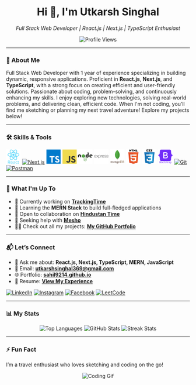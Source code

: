 <h1 align="center">Hi 👋, I'm Utkarsh Singhal</h1>
<p align="center">
  <i>Full Stack Web Developer | React.js | Next.js | TypeScript Enthusiast</i>
</p>

<p align="center">
  <img src="https://komarev.com/ghpvc/?username=sahil9214&label=Profile%20Views&color=0e75b6&style=flat" alt="Profile Views" />
</p>

---

### 🚀 About Me
Full Stack Web Developer with 1 year of experience specializing in building dynamic, responsive applications. Proficient in **React.js**, **Next.js**, and **TypeScript**, with a strong focus on creating efficient and user-friendly solutions. Passionate about coding, problem-solving, and continuously enhancing my skills. I enjoy exploring new technologies, solving real-world problems, and delivering clean, efficient code. When I'm not coding, you’ll find me sketching or planning my next travel adventure! Explore my projects below!

---

### 🛠️ Skills & Tools
<p align="left">
  <a href="https://reactjs.org/" target="_blank" rel="noreferrer"><img src="https://raw.githubusercontent.com/devicons/devicon/master/icons/react/react-original-wordmark.svg" alt="React" width="40" height="40"/></a>
  <a href="https://nextjs.org/" target="_blank" rel="noreferrer"><img src="https://cdn.worldvectorlogo.com/logos/nextjs-2.svg" alt="Next.js" width="40" height="40"/></a>
  <a href="https://www.typescriptlang.org/" target="_blank" rel="noreferrer"><img src="https://raw.githubusercontent.com/devicons/devicon/master/icons/typescript/typescript-original.svg" alt="TypeScript" width="40" height="40"/></a>
  <a href="https://developer.mozilla.org/en-US/docs/Web/JavaScript" target="_blank" rel="noreferrer"><img src="https://raw.githubusercontent.com/devicons/devicon/master/icons/javascript/javascript-original.svg" alt="JavaScript" width="40" height="40"/></a>
  <a href="https://nodejs.org" target="_blank" rel="noreferrer"><img src="https://raw.githubusercontent.com/devicons/devicon/master/icons/nodejs/nodejs-original-wordmark.svg" alt="Node.js" width="40" height="40"/></a>
  <a href="https://expressjs.com" target="_blank" rel="noreferrer"><img src="https://raw.githubusercontent.com/devicons/devicon/master/icons/express/express-original-wordmark.svg" alt="Express" width="40" height="40"/></a>
  <a href="https://www.mongodb.com/" target="_blank" rel="noreferrer"><img src="https://raw.githubusercontent.com/devicons/devicon/master/icons/mongodb/mongodb-original-wordmark.svg" alt="MongoDB" width="40" height="40"/></a>
  <a href="https://www.w3.org/html/" target="_blank" rel="noreferrer"><img src="https://raw.githubusercontent.com/devicons/devicon/master/icons/html5/html5-original-wordmark.svg" alt="HTML5" width="40" height="40"/></a>
  <a href="https://www.w3schools.com/css/" target="_blank" rel="noreferrer"><img src="https://raw.githubusercontent.com/devicons/devicon/master/icons/css3/css3-original-wordmark.svg" alt="CSS3" width="40" height="40"/></a>
  <a href="https://getbootstrap.com" target="_blank" rel="noreferrer"><img src="https://raw.githubusercontent.com/devicons/devicon/master/icons/bootstrap/bootstrap-plain-wordmark.svg" alt="Bootstrap" width="40" height="40"/></a>
  <a href="https://git-scm.com/" target="_blank" rel="noreferrer"><img src="https://www.vectorlogo.zone/logos/git-scm/git-scm-icon.svg" alt="Git" width="40" height="40"/></a>
  <a href="https://postman.com" target="_blank" rel="noreferrer"><img src="https://www.vectorlogo.zone/logos/getpostman/getpostman-icon.svg" alt="Postman" width="40" height="40"/></a>
</p>

---

### 🌟 What I'm Up To
- 🔭 Currently working on **[TrackingTime](https://github.com/Alexfp05405/eminent-art-8078)**  
- 🌱 Learning the **MERN Stack** to build full-fledged applications  
- 👯 Open to collaboration on **[Hindustan Time](https://github.com/Sahil9214/Utkarshfw20_1149-intersting-fork-8458)**  
- 🤝 Seeking help with **[Mesho](https://github.com/Sahil9214/sahil9214-sahil-fw20_1149_swelting-camp-7483)**  
- 👨‍💻 Check out all my projects: **[My GitHub Portfolio](https://github.com/Sahil9214/Sahil9214.github.io)**  

---

### 📬 Let’s Connect
- 💬 Ask me about: **React.js, Next.js, TypeScript, MERN, JavaScript**  
- 📧 Email: **[utkarshsinghal369@gmail.com](mailto:utkarshsinghal369@gmail.com)**  
- 🌐 Portfolio: **[sahil9214.github.io](https://sahil9214.github.io/)**  
- 📄 Resume: **[View My Experience](https://drive.google.com/file/d/10oI6FnP85JxntvrHDRGOOe885SyFXYUl/view?usp=sharing)**  

<p align="left">
  <a href="https://linkedin.com/in/utkarsh-singhal" target="_blank"><img src="https://raw.githubusercontent.com/rahuldkjain/github-profile-readme-generator/master/src/images/icons/Social/linked-in-alt.svg" alt="LinkedIn" height="30" width="40"/></a>
  <a href="https://instagram.com/_utkarshsinghal" target="_blank"><img src="https://raw.githubusercontent.com/rahuldkjain/github-profile-readme-generator/master/src/images/icons/Social/instagram.svg" alt="Instagram" height="30" width="40"/></a>
  <a href="https://fb.com/utkarsh-singhal" target="_blank"><img src="https://raw.githubusercontent.com/rahuldkjain/github-profile-readme-generator/master/src/images/icons/Social/facebook.svg" alt="Facebook" height="30" width="40"/></a>
  <a href="https://leetcode.com/utkarshsinghal369/" target="_blank"><img src="https://raw.githubusercontent.com/rahuldkjain/github-profile-readme-generator/master/src/images/icons/Social/leet-code.svg" alt="LeetCode" height="30" width="40"/></a>
</p>

---

### 📊 My Stats
<p align="center">
  <img src="https://github-readme-stats.vercel.app/api/top-langs?username=sahil9214&show_icons=true&locale=en&layout=compact" alt="Top Languages" />
  <img src="https://github-readme-stats.vercel.app/api?username=sahil9214&show_icons=true&locale=en" alt="GitHub Stats" />
  <img src="https://github-readme-streak-stats.herokuapp.com/?user=sahil9214&" alt="Streak Stats" />
</p>

---

### ⚡ Fun Fact
I’m a travel enthusiast who loves sketching and coding on the go!

<p align="center">
  <img src="https://camo.githubusercontent.com/410692453565c8609eea9618bfafcfd200288a6dab6d8a23b8205251173b525a/68747470733a2f2f6d69726f2e6d656469756d2e636f6d2f6d61782f313430302f312a4f785437556a4977686b6c4b453864385346796f37672e676966" alt="Coding Gif" />
</p>
